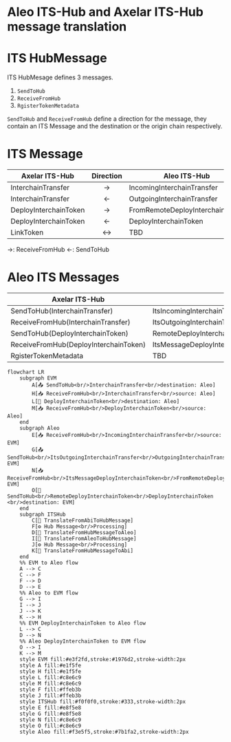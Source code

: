 # Aleo ITS-Hub and Axelar ITS-Hub message translation

# ITS HubMessage

ITS HubMesage defines 3 messages.

1. `SendToHub`
1. `ReceiveFromHub`
1. `RgisterTokenMetadata`

`SendToHub` and `ReceiveFromHub` define a direction for the message, they contain an ITS Message and the destination or the origin chain respectively.

# ITS Message

| Axelar ITS-Hub        | Direction | Aleo ITS-Hub                    |
| --------------------- | :-------: | ------------------------------- |
| InterchainTransfer    |    ->     | IncomingInterchainTransfer      |
| InterchainTransfer    |    <-     | OutgoingInterchainTransfer      |
| DeployInterchainToken |    ->     | FromRemoteDeployInterchainToken |
| DeployInterchainToken |    <-     | DeployInterchainToken           |
| LinkToken             |    <->    | TBD                             |

->: ReceiveFromHub
<-: SendToHub

# Aleo ITS Messages

| Axelar ITS-Hub                        | Aleo ITS-Hub                                                     |
| ------------------------------------- | ---------------------------------------------------------------- |
| SendToHub(InterchainTransfer)         | ItsIncomingInterchainTransfer                                    |
| ReceiveFromHub(InterchainTransfer)    | ItsOutgoingInterchainTransfer                                    |
| SendToHub(DeployInterchainToken)      | RemoteDeployInterchainToken(DeployInterchainToken)               |
| ReceiveFromHub(DeployInterchainToken) | ItsMessageDeployInterchainToken(FromRemoteDeployInterchainToken) |
| RgisterTokenMetadata                  | TBD                                                              |

```mermaid
flowchart LR
    subgraph EVM
        A[📤 SendToHub<br/>InterchainTransfer<br/>destination: Aleo]
        H[📥 ReceiveFromHub<br/>InterchainTransfer<br/>source: Aleo]
        L[🚀 DeployInterchainToken<br/>destination: Aleo]
        M[📥 ReceiveFromHub<br/>DeployInterchainToken<br/>source: Aleo]
    end
    subgraph Aleo
        E[📥 ReceiveFromHub<br/>IncomingInterchainTransfer<br/>source: EVM]
        G[📤 SendToHub<br/>ItsOutgoingInterchainTransfer<br/>OutgoingInterchainTransfer<br/>destination: EVM]
        N[📥 ReceiveFromHub<br/>ItsMessageDeployInterchainToken<br/>FromRemoteDeployInterchainToken<br/>source: EVM]
        O[🚀 SendToHub<br/>RemoteDeployInterchainToken<br/>DeployInterchainToken <br/>destination: EVM]
    end
    subgraph ITSHub
        C[🔄 TranslateFromAbiToHubMessage]
        F[⚙️ Hub Message<br/>Processing]
        D[🔄 TranslateFromHubMessageToAleo]
        I[🔄 TranslateFromAleoToHubMessage]
        J[⚙️ Hub Message<br/>Processing]
        K[🔄 TranslateFromHubMessageToAbi]
    end
    %% EVM to Aleo flow
    A --> C
    C --> F
    F --> D
    D --> E
    %% Aleo to EVM flow
    G --> I
    I --> J
    J --> K
    K --> H
    %% EVM DeployInterchainToken to Aleo flow
    L --> C
    D --> N
    %% Aleo DeployInterchainToken to EVM flow
    O --> I
    K --> M
    style EVM fill:#e3f2fd,stroke:#1976d2,stroke-width:2px
    style A fill:#e1f5fe
    style H fill:#e1f5fe
    style L fill:#c8e6c9
    style M fill:#c8e6c9
    style F fill:#ffeb3b
    style J fill:#ffeb3b
    style ITSHub fill:#f0f0f0,stroke:#333,stroke-width:2px
    style E fill:#e8f5e8
    style G fill:#e8f5e8
    style N fill:#c8e6c9
    style O fill:#c8e6c9
    style Aleo fill:#f3e5f5,stroke:#7b1fa2,stroke-width:2px
```
